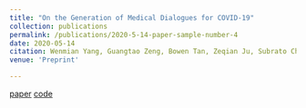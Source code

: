 ```yaml
---
title: "On the Generation of Medical Dialogues for COVID-19"
collection: publications
permalink: /publications/2020-5-14-paper-sample-number-4
date: 2020-05-14
citation: Wenmian Yang, Guangtao Zeng, Bowen Tan, Zeqian Ju, Subrato Chakravorty, Xuehai He, Shu Chen, <u>Xingyi Yang</u>, Qingyang Wu, Zhou Yu, Eric Xing, Pengtao Xie
venue: 'Preprint'

---
```

[paper](https://arxiv.org/abs/2005.05442) [code](https://github.com/UCSD-AI4H/COVID-Dialogue)
